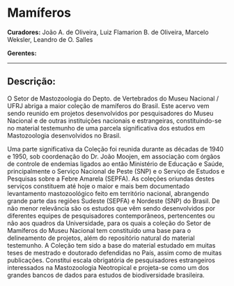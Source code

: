 # Mamíferos

**Curadores:** João A. de Oliveira, Luiz Flamarion B. de Oliveira, Marcelo Weksler, Leandro de O. Salles

**Gerentes:**

---

## Descrição:

O Setor de Mastozoologia do Depto. de Vertebrados do Museu Nacional / UFRJ abriga a maior coleção de mamíferos do Brasil. Este acervo vem sendo reunido em projetos desenvolvidos por pesquisadores do Museu Nacional e de outras instituições nacionais e estrangeiras, constituindo-se no material testemunho de uma parcela significativa dos estudos em Mastozoologia desenvolvidos no Brasil.

Uma parte significativa da Coleção foi reunida durante as décadas de 1940 e 1950, sob coordenação do Dr. João Moojen, em associação com órgãos de controle de endemias ligados ao então Ministério de Educação e Saúde, principalmente o Serviço Nacional de Peste (SNP) e o Serviço de Estudos e Pesquisas sobre a Febre Amarela (SEPFA). As coleções oriundas destes serviços constituem até hoje o maior e mais bem documentado levantamento mastozoológico feito em território nacional, abrangendo grande parte das regiões Sudeste (SEPFA) e Nordeste (SNP) do Brasil. De não menor relevância são os estudos que vêm sendo desenvolvidos por diferentes equipes de pesquisadores contemporâneos, pertencentes ou não aos quadros da Universidade, para os quais a coleção do Setor de Mamíferos do Museu Nacional tem constituído uma base para o delineamento de projetos, além do repositório natural do material testemunho. A Coleção tem sido a base do material estudado em muitas teses de mestrado e doutorado defendidas no País, assim como de muitas publicações. Constitui escala obrigatória de pesquisadores estrangeiros interessados na Mastozoologia Neotropical e projeta-se como um dos grandes bancos de dados para estudos de biodiversidade brasileira.
